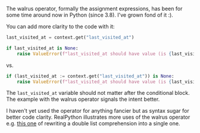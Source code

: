The walrus operator, formally the assignment expressions, has been for some time around now in Python (since 3.8). I've grown fond of it :).

You can add more clarity to the code with it:

```python
last_visited_at = context.get("last_visited_at")

if last_visited_at is None:
    raise ValueError(f"last_visited_at should have value (is {last_visited_at})")
```

vs.

```python
if (last_visited_at := context.get("last_visited_at")) is None:
    raise ValueError(f"last_visited_at should have value (is {last_visited_at})")
```

The `last_visited_at` variable should not matter after the conditional block. The example with the walrus operator signals the intent better.

I haven't yet used the operator for anything fancier but as syntax sugar for better code clarity. RealPython illustrates more uses of the walrus operator e.g. [this one](https://realpython.com/python-walrus-operator/#list-comprehensions) of rewriting a double list comprehension into a single one.
